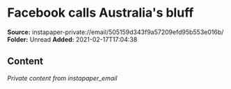 # Facebook calls Australia's bluff

**Source:** instapaper-private://email/505159d343f9a57209efd95b553e016b/
**Folder:** Unread
**Added:** 2021-02-17T17:04:38




## Content
*Private content from instapaper_email*
